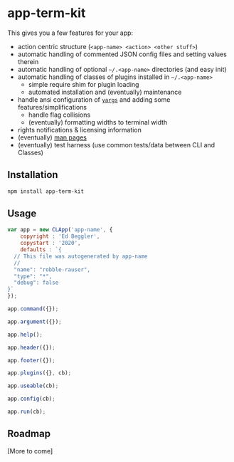 app-term-kit
============

This gives you a few features for your app:

- action centric structure (`<app-name> <action> <other stuff>`)
- automatic handling of commented JSON config files and setting values therein
- automatic handling of optional `~/.<app-name>` directories (and easy init)
- automatic handling of classes of plugins installed in `~/.<app-name>`
    - simple require shim for plugin loading
    - automated installation and (eventually) maintenance
- handle ansi configuration of [`yargs`]() and adding some features/simplifications
    - handle flag collisions
    - (eventually) formatting widths to terminal width
- rights notifications & licensing information
- (eventually) [man pages](https://gist.github.com/dominikwilkowski/cba6c8c6b1ded8d3e3cc6bf0b7ddc432)
- (eventually) test harness (use common tests/data between CLI and Classes)

Installation
------------

```bash
npm install app-term-kit
```

Usage
-----

```js
var app = new CLApp('app-name', {
    copyright : 'Ed Beggler',
    copystart : '2020',
    defaults : `{
  // This file was autogenerated by app-name
  //
  "name": "robble-rauser",
  "type": "*",
  "debug": false
}`
});
```

```js
app.command({});
```

```js
app.argument({});
```

```js
app.help();
```

```js
app.header({});
```

```js
app.footer({});
```

```js
app.plugins({}, cb);
```

```js
app.useable(cb);
```

```js
app.config(cb);
```

```js
app.run(cb);
```

Roadmap
-------
[More to come]
